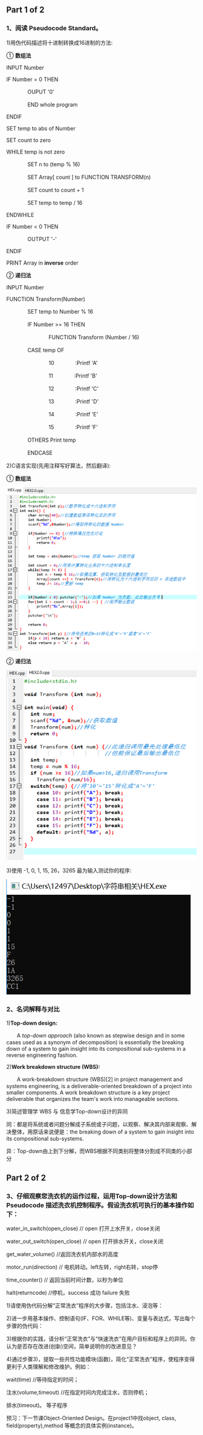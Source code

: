 ## Part 1 of 2

### 1、阅读 Pseudocode Standard。

1)用伪代码描述将十进制转换成16进制的方法:

① **数组法**

INPUT Number

IF Number = 0 THEN

　　　　OUPUT '0' 

　　　　END whole program

ENDIF

SET temp to abs of Number

SET count to zero

WHILE temp is not zero

　　　　SET n to (temp % 16)

　　　　SET Array[ count ] to FUNCTION TRANSFORM(n)

　　　　SET count to count + 1

　　　　SET temp to temp / 16

ENDWHILE

IF Number < 0 THEN

　　　　OUTPUT '-'

ENDIF

PRINT Array in **inverse** order

② **递归法**

INPUT Number

FUNCTION Transform(Number)

　　　　SET temp to Number % 16

　　　　IF Number >= 16 THEN

　　　　　　　　FUNCTION Transform (Number / 16)

　　　　CASE temp OF 

　　　　　　　　10　　　　:Printf 'A'

　　　　　　　　11　　　　:Printf 'B'

　　　　　　　　12　　　　:Printf 'C'

　　　　　　　　13　　　　:Printf 'D'

　　　　　　　　14　　　　:Printf 'E'

　　　　　　　　15　　　　:Printf 'F'

　　　　OTHERS Print temp

　　　　ENDCASE



2)C语言实现(先用注释写好算法，然后翻译):

① **数组法**

![](images\QQ截图20181108153619.png)

② **递归法**

![](images\QQ截图20181108153119.png)

3)使用 -1, 0, 1, 15, 26，3265 最为输入测试你的程序:

![](images\QQ截图20181108150346.png)

### 2、名词解释与对比

1)**Top-down design:**

　　A *top-down approach* (also known as stepwise design and in some cases used as a synonym of decomposition) is essentially the breaking down of a system to gain insight into its compositional sub-systems in a reverse engineering fashion.

2)**Work breakdown structure (WBS):**

　　A work-breakdown structure (WBS)[2] in project management and systems engineering, is a deliverable-oriented breakdown of a project into smaller components. A work breakdown structure is a key project deliverable that organizes the team's work into manageable sections. 

3)简述管理学 WBS 与 信息学Top-down设计的异同

同：都是将系统或者问题分解成子系统或子问题，以观察、解决其内部来观察、解决整体，用原话来说便是：the breaking down of a system to gain insight into its compositional sub-systems.

异：Top-down由上到下分解，而WBS根据不同类别将整体分割成不同类的小部分

## Part 2 of 2

### 3、仔细观察您洗衣机的运作过程，运用Top-down设计方法和Pseudocode 描述洗衣机控制程序。假设洗衣机可执行的基本操作如下：

water_in_switch(open_close) // open 打开上水开关，close关闭

water_out_switch(open_close) // open 打开排水开关，close关闭

get_water_volume() //返回洗衣机内部水的高度

motor_run(direction) // 电机转动。left左转，right右转，stop停

time_counter() // 返回当前时间计数，以秒为单位

halt(returncode) //停机，success 成功 failure 失败

1)请使用伪代码分解“正常洗衣”程序的大步骤，包括注水、浸泡等：

2)进一步用基本操作、控制语句(IF、FOR、WHILE等)、变量与表达式，写出每个步骤的伪代码：

3)根据你的实践，请分析“正常洗衣”与“快速洗衣”在用户目标和程序上的异同。你认为是否存在改进(创新)空间，简单说明你的改进意见？

4)通过步骤3)，提取一些共性功能模块(函数)，简化“正常洗衣”程序，使程序变得更利于人类理解和修改维护。例如：

wait(time) //等待指定的时间；

注水(volume,timeout) //在指定时间内完成注水，否则停机；

排水(timeout)。 等子程序

预习：下一节课Object-Oriented Design。在project1中找object, class, field(property),method 等概念的具体实例(instance)。